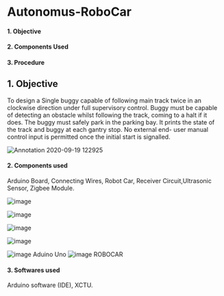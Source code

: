 # Autonomus-RoboCar

#### 1. Objective
#### 2. Components Used 
#### 3. Procedure


## 1. Objective
To design a Single buggy capable of following main track twice in an clockwise direction under full supervisory control. Buggy must be capable of detecting an obstacle whilst following the track, coming to a halt if it does. The buggy must safely park in the parking bay. It prints the state of the track and buggy at each gantry stop. No external end-
user manual control input is permitted once the initial start is signalled.

![Annotation 2020-09-19 122925](https://user-images.githubusercontent.com/49431965/93661273-1f823a00-fa74-11ea-9971-395d587b2a1c.png)




#### 2. Components used
Arduino Board, Connecting Wires, Robot Car, Receiver Circuit,Ultrasonic Sensor, Zigbee Module.

![image](https://user-images.githubusercontent.com/49431965/93661284-3aed4500-fa74-11ea-9e22-30f1146a5c21.png)

![image](https://user-images.githubusercontent.com/49431965/93661301-52c4c900-fa74-11ea-837e-83fadbb13c50.png)

![image](https://user-images.githubusercontent.com/49431965/93661315-6c661080-fa74-11ea-900e-201d660a405e.png)

![image](https://user-images.githubusercontent.com/49431965/93661327-8142a400-fa74-11ea-9406-2e74904a2bf9.png)

![image](https://user-images.githubusercontent.com/49431965/93661342-a20af980-fa74-11ea-9738-5d4176a3e476.png)
                          Aduino Uno
![image](https://user-images.githubusercontent.com/49431965/93661350-b818ba00-fa74-11ea-89a2-749d6c52639c.png)
                        ROBOCAR


#### 3. Softwares used
Arduino software (IDE), XCTU.




